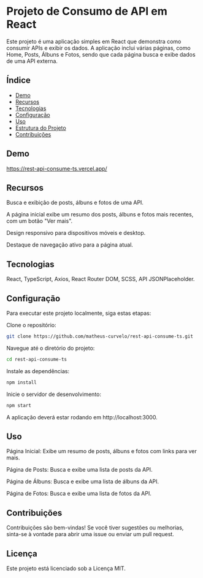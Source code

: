 # Projeto de Consumo de API em React

Este projeto é uma aplicação simples em React que demonstra como consumir APIs e exibir os dados. A aplicação inclui várias páginas, como Home, Posts, Álbuns e Fotos, sendo que cada página busca e exibe dados de uma API externa.

## Índice

- [Demo](#demo)
- [Recursos](#recursos)
- [Tecnologias](#tecnologias)
- [Configuração](#configuração)
- [Uso](#uso)
- [Estrutura do Projeto](#Estrutura-do-Projeto)
- [Contribuições](#contribuições)

## Demo
https://rest-api-consume-ts.vercel.app/

## Recursos

<p>Busca e exibição de posts, álbuns e fotos de uma API.
</p>
<p>A página inicial exibe um resumo dos posts, álbuns e fotos mais recentes, com um botão "Ver mais".
</p>
<p>Design responsivo para dispositivos móveis e desktop.
</p>
<p>Destaque de navegação ativo para a página atual.
</p>

## Tecnologias

React,
TypeScript,
Axios,
React Router DOM,
SCSS,
API JSONPlaceholder.

## Configuração

Para executar este projeto localmente, siga estas etapas:

Clone o repositório:
   ```bash
   git clone https://github.com/matheus-curvelo/rest-api-consume-ts.git
   ```
   
Navegue até o diretório do projeto:

   ```bash
   cd rest-api-consume-ts
   ```

Instale as dependências:

   ```bash
   npm install
   ```

Inicie o servidor de desenvolvimento:

   ```bash
   npm start
   ```

A aplicação deverá estar rodando em http://localhost:3000.

## Uso

<p>Página Inicial: Exibe um resumo de posts, álbuns e fotos com links para ver mais.
</p>
<p>Página de Posts: Busca e exibe uma lista de posts da API.
</p>
<p>Página de Álbuns: Busca e exibe uma lista de álbuns da API.
</p>
<p>Página de Fotos: Busca e exibe uma lista de fotos da API.
</p>

## Contribuições
Contribuições são bem-vindas! Se você tiver sugestões ou melhorias, sinta-se à vontade para abrir uma issue ou enviar um pull request.

## Licença
Este projeto está licenciado sob a Licença MIT.
